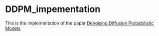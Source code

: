 # DDPM_impementation
This is the implementation of the paper [Denoising Diffusion Probabilistic Models](https://arxiv.org/abs/2006.11239)
